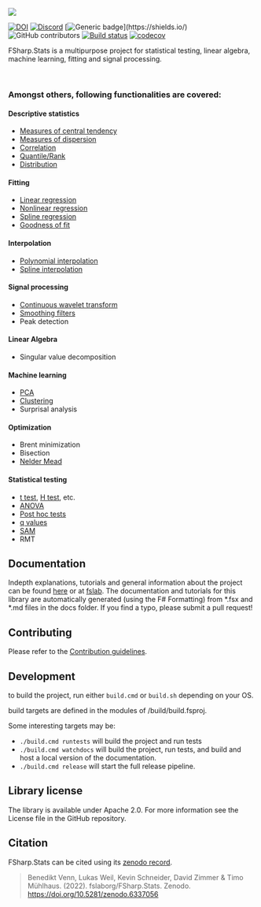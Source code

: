 ![](docs/img/logo_title.svg)

[![DOI](https://zenodo.org/badge/DOI/10.5281/zenodo.6337056.svg)](https://doi.org/10.5281/zenodo.6337056)
[![Discord](https://img.shields.io/discord/836161044501889064?color=purple&label=Join%20our%20Discord%21&logo=discord&logoColor=white)](https://discord.gg/y95XRJg23e)
[![Generic badge](https://img.shields.io/badge/Made%20with-FSharp-rgb(1,143,204).svg)](https://shields.io/)
![GitHub contributors](https://img.shields.io/github/contributors/CSBiology/FSharp.Stats)
[![Build status](https://ci.appveyor.com/api/projects/status/gjsjlqmrljtty780/branch/developer?svg=true)](https://ci.appveyor.com/project/kMutagene/fsharp-stats/branch/developer)
[![codecov](https://codecov.io/gh/fslaborg/FSharp.Stats/branch/developer/graph/badge.svg?token=LRBZPV6MH8)](https://codecov.io/gh/fslaborg/FSharp.Stats)

FSharp.Stats is a multipurpose project for statistical testing, linear algebra, machine learning, fitting and signal processing.

<br>

### Amongst others, following functionalities are covered:

#### Descriptive statistics
  - <a href="https://fslab.org/FSharp.Stats/BasicStats.html">Measures of central tendency</a>
  - <a href="https://fslab.org/FSharp.Stats/BasicStats.html">Measures of dispersion</a>
  - <a href="https://fslab.org/FSharp.Stats/Correlation.html">Correlation</a>
  - <a href="https://fslab.org/FSharp.Stats/Quantiles.html">Quantile/Rank</a>
  - <a href="https://fslab.org/FSharp.Stats/Distributions.html">Distribution</a>

#### Fitting
  - <a href="https://fslab.org/FSharp.Stats/Fitting.html#Linear-Regression">Linear regression</a>
  - <a href="https://fslab.org/FSharp.Stats/Fitting.html#Nonlinear-Regression">Nonlinear regression</a>
  - <a href="https://fslab.org/FSharp.Stats/Fitting.html#Smoothing-spline">Spline regression</a>
  - <a href="https://fslab.org/FSharp.Stats/GoodnessOfFit.html">Goodness of fit</a>

#### Interpolation
  - <a href="https://fslab.org/FSharp.Stats/Interpolation.html#Polynomial-Interpolation">Polynomial interpolation</a>
  - <a href="https://fslab.org/FSharp.Stats/Interpolation.html#Cubic-interpolating-Spline">Spline interpolation</a>


#### Signal processing
  - <a href="https://fslab.org/FSharp.Stats/Signal.html#Continuous-Wavelet">Continuous wavelet transform</a>
  - <a href="https://fslab.org/FSharp.Stats/Signal.html">Smoothing filters</a>
  - Peak detection

  
#### Linear Algebra
  - Singular value decomposition
  
#### Machine learning
  - <a href="https://fslab.org/FSharp.Stats/ML.html">PCA</a>
  - <a href="https://fslab.org/FSharp.Stats/Clustering.html">Clustering</a>
  - Surprisal analysis
  
#### Optimization
  - Brent minimization
  - Bisection
  - [Nelder Mead](https://fslab.org/FSharp.Stats/Optimization.html#Nelder-Mead)
  
#### Statistical testing
  - <a href="https://fslab.org/FSharp.Stats/Testing.html#T-Test">t test</a>, <a href="https://fslab.org/FSharp.Stats/Testing.html#H-Test">H test</a>, etc.<br>
  - <a href="https://fslab.org/FSharp.Stats/Testing.html#Anova">ANOVA</a><br>
  - <a href="https://fslab.org/FSharp.Stats/Testing.html#PostHoc">Post hoc tests</a><br>
  - <a href="https://fslab.org/FSharp.Stats/Testing.html#Q-Value">q values</a><br>
  - <a href="https://fslab.org/FSharp.Stats/Testing.html#SAM">SAM</a><br>
  - RMT


## Documentation

Indepth explanations, tutorials and general information about the project can be found [here](https://fslab.org/FSharp.Stats) or at [fslab](https://fslab.org/).
The documentation and tutorials for this library are automatically generated (using the F# Formatting) from *.fsx and *.md files in the docs folder. If you find a typo, please submit a pull request!


## Contributing

Please refer to the [Contribution guidelines](.github/CONTRIBUTING.md).

## Development

to build the project, run either `build.cmd` or `build.sh` depending on your OS.

build targets are defined in the modules of /build/build.fsproj. 

Some interesting targets may be:

  - `./build.cmd runtests` will build the project and run tests
  - `./build.cmd watchdocs` will build the project, run tests, and build and host a local version of the documentation.
  - `./build.cmd release` will start the full release pipeline.


## Library license

The library is available under Apache 2.0. For more information see the License file in the GitHub repository.

## Citation

FSharp.Stats can be cited using its [zenodo record](https://zenodo.org/record/7568568). 

> Benedikt Venn, Lukas Weil, Kevin Schneider, David Zimmer & Timo Mühlhaus. (2022). fslaborg/FSharp.Stats. Zenodo. https://doi.org/10.5281/zenodo.6337056 
